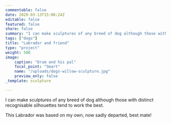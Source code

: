 ```yaml
---
commentable: false
date: 2020-03-13T15:08:24Z
editable: false
featured: false
share: false
summary: "I can make sculptures of any breed of dog although those with distinct recognisable silhouettes tend to work the best."
tags: ["dogs"]
title: "Labrador and friend"
type: "project"
weight: 500
image: 
    caption: "Drum and his pal"
    focal_point: "Smart"
    name: "/uploads/dogs-willow-sculpture.jpg"
    preview_only: false
_template: sculpture

---
```

I can make sculptures of any breed of dog although those with distinct recognisable silhouettes tend to work the best.

This Labrador was based on my own, now sadly departed, best mate!
